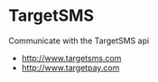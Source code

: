 TargetSMS
=========

Communicate with the TargetSMS api
 * http://www.targetsms.com
 * http://www.targetpay.com